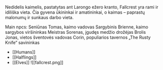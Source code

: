 Nedidelis kaimelis, pastatytas ant Larongo ežero kranto, Fallcrest yra rami ir idiliška vieta. Čia gyvena ūkininkai ir amatininkai, o kaimas – paprastų malonumų ir sunkaus darbo vieta.

Main npcs:
Seniūnas Tomas, kaimo vadovas
Sargybinis Brienne, kaimo sargybos viršininkas
Meistras Sorenas, įgudęs medžio drožėjas
Brolis Jonas, vietos šventovės vadovas
Corin, populiarios tavernos „The Rusty Knife“ savininkas


-   [[Humans]]
-   [[Halflings]]
-   [[Elves]]
![[fallcrest.png]]